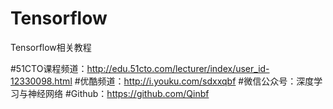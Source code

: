 # Tensorflow
Tensorflow相关教程

#51CTO课程频道：http://edu.51cto.com/lecturer/index/user_id-12330098.html
#优酷频道：http://i.youku.com/sdxxqbf
#微信公众号：深度学习与神经网络
#Github：https://github.com/Qinbf
